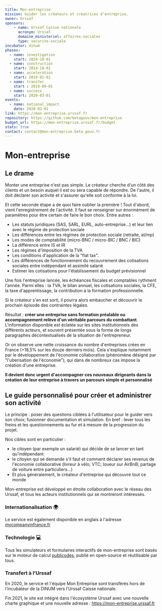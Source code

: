 ```yaml
---
title: Mon-entreprise
mission: Guider les créateurs et créatrices d’entreprise.
owner: Urssaf
sponsors:
    - name: Urssaf Caisse nationale
      acronym: Urssaf
      domaine_ministeriel: affaires-sociales
      type: securite-sociale
incubator: dinum
phases:
  - name: investigation
    start: 2014-10-01
  - name: construction
    start: 2014-10-01
  - name: acceleration
    start: 2019-01-01
  - name: transfer
    start : 2019-09-01
  - name: success
    start: 2020-03-01
events:
  - name: national_impact
    date: 2020-03-01
link: https://mon-entreprise.urssaf.fr
repository: https://github.com/betagouv/mon-entreprise
budget_url: https://mon-entreprise.urssaf.fr/budget
stats: true
contact: contact@mon-entreprise.beta.gouv.fr
---
```

# Mon-entreprise

## Le drame
Monter une entreprise n'est pas simple. Le créateur cherche d'un côté des clients et un besoin auquel il est ou sera capable de répondre. De l'autre, il doit déclarer son activité et s'assurer qu'elle soit conforme à la loi.

Et cette seconde étape a de quoi faire oublier la première ! Tout d'abord, vient l'enregistrement de l'activité. Il faut se renseigner sur énormément de paramètres pour être certain de faire le bon choix. Entre autres :

- Les statuts juridiques (SAS, SARL, EURL, auto-entreprise...) et leur lien avec le régime de protection sociale
- Les différences entre les régimes de protection sociale (retraite, at/mp)
- Les modes de comptabilité (micro-BNC / micro-BIC / BNC / BIC)
- La différence entre IS et IR
- Les régimes d'imposition de la TVA
- Les conditions d'application de la "flat tax".
- Les différences de fonctionnement du recouvrement des cotisations sociales entre indépendant et assimilé salarié
- Estimer les cotisations pour l'établissement du budget prévisionnel

Une fois l'entreprise lancée, les échéances fiscales et comptables rythment l'année. Parmi elles : la TVA, le bilan annuel, les cotisations sociales, la CFE, la taxe d'apprentissage, la contribution à la formation professionnelle.

Si le créateur s'en est sorti, il pourra alors embaucher et découvrir le prochain épisode des contraintes légales.

Résultat : **créer une entreprise sans formation préalable ou accompagnement relève d'un véritable parcours du combattant**. L'information disponible est éclatée sur les sites institutionnels des différents acteurs, et souvent présentée sous la forme de longs paragraphes décontextualisés de la situation de l'entrepreneur.

Or on observe une nette croissance du nombre d'entreprises crées en France (+18,5% sur les douze derniers mois). Cela s'explique notamment par le développement de l'économie collaborative (phénomène désigné par "l'uberisation de l'économie"), qui dans de nombreux cas impose la création d'une entreprise.

**Il devient donc urgent d'accompagner ces nouveaux dirigeants dans la création de leur entreprise à travers un parcours simple et personnalisé**

## Le guide personnalisé pour créer et administrer son activité

Le principe : poser des questions ciblées à l'utilisateur pour le guider vers son choix; fusionner documentation et simulation. En bref : lever tous les freins et les questionnements au fur et à mesure de la progression du projet.

Nos cibles sont en particulier :
- le citoyen (par exemple un salarié) qui décide de se lancer en tant qu'indépendant
- le citoyen qui se demande s'il faut et comment déclarer ses revenus de l'économie collaborative (livreur à vélo; VTC; loueur sur AirBnB; partage de voiture entre particuliers...)
- Et plus généralement, le créateur d'entreprise qui découvre tout ce monde

Mon-entreprise est développé en étroite collaboration avec le réseau des Urssaf, et tous les acteurs institutionnels qui se montreront intéressés.

### Internationalisation 🌍

Le service est également disponible en anglais à l'adresse [mycompanyinfrance.fr](https://mycompanyinfrance.fr)

### Technologie 💻

Tous les simulateurs et formulaires interactifs de mon-entreprise sont basés sur le moteur de calcul [publicodes](https://publi.codes), publié en open-source et réutilisable par tous.

### Transfert à l’Urssaf

En 2020, le service et l'équipe Mon Entreprise sont transférés hors de l'incubateur de la DINUM vers l’Urssaf Caisse nationale. 

Fin 2021, le site est intégré dans l'écosystème Urssaf avec une nouvelle charte graphique et une nouvelle adresse : https://mon-entreprise.urssaf.fr
 